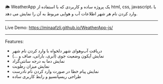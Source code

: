 🌦️ WeatherApp
یک پروژه ساده و کاربردی که با استفاده از html, css, javascript، با وارد کردن نام هر شهر اطلاعات آب و هوایی مربوط به آن را نمایش می دهد.

----------
Live Demo:
https://minaafzli.github.io/WeatherApp-js/

----------
Features: 
-  دریافت آب‌و‌هوای شهر دلخواه با وارد کردن نام شهر
-  نمایش آیکون وضعیت جوی (ابری، بارانی، صاف و ...)
- نمایش دما به درجه سانتی‌گراد
-  نمایش میزان رطوبت
-  نمایش پیام خطا در صورت وارد کردن نام نادرست
-  طراحی ریسپانسیو و رابط کاربری ساده

